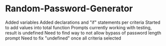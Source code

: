 # Random-Password-Generator

Added variables
Added declarations and "if" statements per criteria
Started to add values into total function
Prompts currently working with testing, result is undefined
Need to find way to not allow bypass of password length prompt
Need to fix "undefined" once all criteria selected
